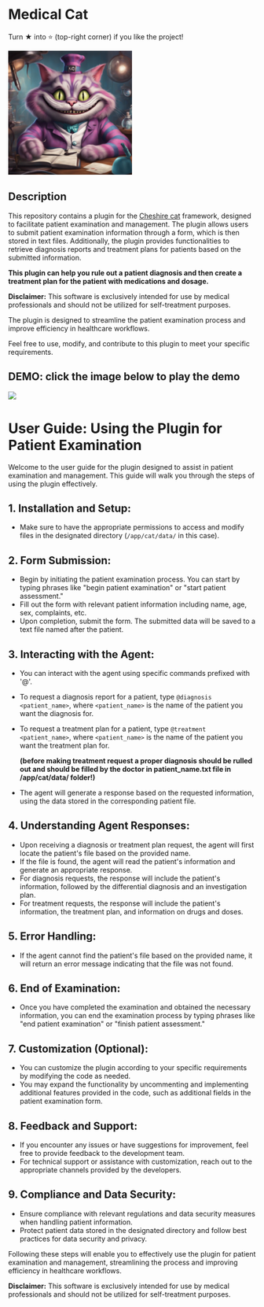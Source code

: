 # Medical Cat
Turn ★ into ⭐ (top-right corner) if you like the project!

<img src="https://raw.githubusercontent.com/pazoff/medical-cat/main/medical-cat-logo.jpg" width="50%">

## Description

This repository contains a plugin for the [Cheshire cat](https://github.com/cheshire-cat-ai/core) framework, designed to facilitate patient examination and management. The plugin allows users to submit patient examination information through a form, which is then stored in text files. Additionally, the plugin provides functionalities to retrieve diagnosis reports and treatment plans for patients based on the submitted information.

<b>This plugin can help you rule out a patient diagnosis and then create a treatment plan for the patient with medications and dosage.</b>

<b>Disclaimer:</b> This software is exclusively intended for use by medical professionals and should not be utilized for self-treatment purposes.

The plugin is designed to streamline the patient examination process and improve efficiency in healthcare workflows.

Feel free to use, modify, and contribute to this plugin to meet your specific requirements.

## <b>DEMO:</b> click the image below to play the demo

[<img src="https://github.com/pazoff/medical-cat/assets/28357700/aa405a70-8e09-4824-afef-e798422a6513" width="50%">](https://youtu.be/DTJKZLaZC_Y "Medical Cat Workflow")

# User Guide: Using the Plugin for Patient Examination

Welcome to the user guide for the plugin designed to assist in patient examination and management. This guide will walk you through the steps of using the plugin effectively.

## 1. Installation and Setup:
- Make sure to have the appropriate permissions to access and modify files in the designated directory (`/app/cat/data/` in this case).

## 2. Form Submission:
- Begin by initiating the patient examination process. You can start by typing phrases like "begin patient examination" or "start patient assessment."
- Fill out the form with relevant patient information including name, age, sex, complaints, etc.
- Upon completion, submit the form. The submitted data will be saved to a text file named after the patient.

## 3. Interacting with the Agent:
- You can interact with the agent using specific commands prefixed with '@'.
- To request a diagnosis report for a patient, type `@diagnosis <patient_name>`, where `<patient_name>` is the name of the patient you want the diagnosis for.
- To request a treatment plan for a patient, type `@treatment <patient_name>`, where `<patient_name>` is the name of the patient you want the treatment plan for.

  <b>(before making treatment request a proper diagnosis should be rulled out and should be filled by the doctor in patient_name.txt file in /app/cat/data/ folder!)</b>
- The agent will generate a response based on the requested information, using the data stored in the corresponding patient file.

## 4. Understanding Agent Responses:
- Upon receiving a diagnosis or treatment plan request, the agent will first locate the patient's file based on the provided name.
- If the file is found, the agent will read the patient's information and generate an appropriate response.
- For diagnosis requests, the response will include the patient's information, followed by the differential diagnosis and an investigation plan.
- For treatment requests, the response will include the patient's information, the treatment plan, and information on drugs and doses.

## 5. Error Handling:
- If the agent cannot find the patient's file based on the provided name, it will return an error message indicating that the file was not found.

## 6. End of Examination:
- Once you have completed the examination and obtained the necessary information, you can end the examination process by typing phrases like "end patient examination" or "finish patient assessment."

## 7. Customization (Optional):
- You can customize the plugin according to your specific requirements by modifying the code as needed.
- You may expand the functionality by uncommenting and implementing additional features provided in the code, such as additional fields in the patient examination form.

## 8. Feedback and Support:
- If you encounter any issues or have suggestions for improvement, feel free to provide feedback to the development team.
- For technical support or assistance with customization, reach out to the appropriate channels provided by the developers.

## 9. Compliance and Data Security:
- Ensure compliance with relevant regulations and data security measures when handling patient information.
- Protect patient data stored in the designated directory and follow best practices for data security and privacy.

Following these steps will enable you to effectively use the plugin for patient examination and management, streamlining the process and improving efficiency in healthcare workflows.

<b>Disclaimer:</b> This software is exclusively intended for use by medical professionals and should not be utilized for self-treatment purposes.
